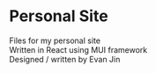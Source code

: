 # Personal Site

Files for my personal site<br>
Written in React using MUI framework<br>
Designed / written by Evan Jin
